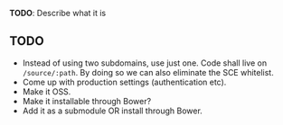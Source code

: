 **TODO**: Describe what it is

## TODO

- Instead of using two subdomains, use just one. Code shall live on `/source/:path`. By doing so we can also eliminate the SCE whitelist.
- Come up with production settings (authentication etc).
- Make it OSS.
- Make it installable through Bower?
- Add it as a submodule OR install through Bower.
